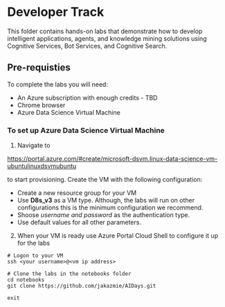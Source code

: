 # Developer Track

This folder contains hands-on labs that demonstrate how to develop intelligent applications, agents, and knowledge mining solutions
using Cognitive Services, Bot Services, and Cognitive Search.

## Pre-requisties

To complete the labs you will need:
- An Azure subscription with enough credits - TBD
- Chrome browser
- Azure Data Science Virtual Machine
  

### To set up Azure Data Science Virtual Machine

1. Navigate to 

https://portal.azure.com/#create/microsoft-dsvm.linux-data-science-vm-ubuntulinuxdsvmubuntu 

to start provisioning. Create the VM with the following configuration: 
   - Create a new resource group for your VM
   - Use **D8s_v3** as a VM type. Although, the labs will run on other configurations this is the minimum configuration we recommend. 
   - Shoose *username and password* as the authentication type. 
   - Use default values for all other parameters.


2. When your VM is ready use Azure Portal Cloud Shell to configure it up for the labs

```
# Logon to your VM
ssh <your username>@<vm ip address>

# Clone the labs in the notebooks folder
cd notebooks
git clone https://github.com/jakazmie/AIDays.git

exit
```

